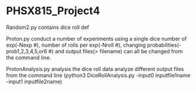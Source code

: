 # PHSX815_Project4
Random2.py contains dice roll def

Proton.py conduct a number of experiments using a single dice number of exp(-Nexp #), number of rolls per exp(-Nroll #), changing probabilities(-prob1,2,3,4,5,or6 #) and output files(> filename) can all be changed from the command line.

ProtonAnalysis.py analysis the dice roll data analyze different output files from the command line (python3 DiceRollAnalysis.py -input0 inputfile1name -input1 inputfile2name)
